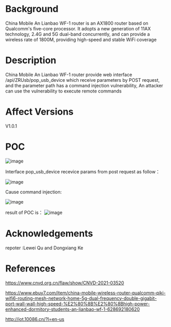 # Background
China Mobile An Lianbao WF-1 router is an AX1800 router based on Qualcomm's five-core processor. It adopts a new generation of 11AX technology, 2.4G and 5G dual-band concurrently, and can provide a wireless rate of 1800M, providing high-speed and stable WiFi coverage

# Description
China Mobile An Lianbao WF-1 router provide web interface /api/ZRUsb/pop_usb_device which receive parameters by POST request, and the parameter path has a command injection vulnerability, An attacker can use the vulnerability to execute remote commands

# Affect Versions
V1.0.1

# POC
![image](https://user-images.githubusercontent.com/13774458/119132354-2cc14f80-ba6d-11eb-8248-703927f5cb27.png)


Interface pop_usb_device recevice params from post request as follow：

![image](https://user-images.githubusercontent.com/13774458/119132401-38147b00-ba6d-11eb-854a-38336eab9602.png)


Cause command injection:

![image](https://user-images.githubusercontent.com/13774458/119132427-419de300-ba6d-11eb-9d57-c276fcd160b8.png)


result of POC is：
![image](https://user-images.githubusercontent.com/13774458/119132440-46fb2d80-ba6d-11eb-909f-cb0cdf80fd65.png)

# Acknowledgements
repoter :Lewei Qu and Dongxiang Ke

# References
https://www.cnvd.org.cn/flaw/show/CNVD-2021-03520

https://www.ebuy7.com/item/china-mobile-wireless-router-qualcomm-qiki-wifi6-routing-mesh-network-home-5g-dual-frequency-double-gigabit-port-wall-wall-high-speed-%E2%80%8B%E2%80%8Bhigh-power-enhanced-dormitory-students-an-lianbao-wf-1-628692180620

http://iot.10086.cn/?l=en-us
